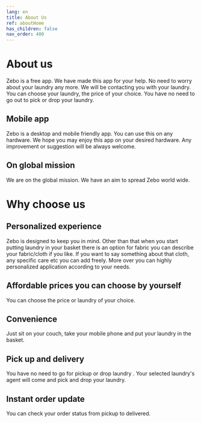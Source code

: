 ```yaml
---
lang: en
title: About Us
ref: aboutHome
has_children: false
nav_order: 400
---
```


# About us 
Zebo is a free app. We have made this app for your help. No need to worry about your laundry any more. We will be contacting you with your laundry. You can choose your laundry, the price of your choice. You have no need to go out to pick or drop your laundry.

## Mobile app
Zebo is a desktop and mobile friendly app. You can use this on any hardware. We hope you may enjoy this app on your desired hardware. Any improvement or suggestion will be always welcome.

## On global mission
We are on the global mission. We have an aim to spread Zebo world wide. 

# Why choose us

## Personalized experience
Zebo is designed to keep you in mind. Other than that when you start putting laundry in your basket there is an option for fabric you can describe your fabric/cloth if you like. If you want to say something about that cloth, any specific care etc you can add freely. More over you can highly personalized application according to your needs.

## Affordable prices you can choose by yourself  
You can choose the price or laundry of your choice. 

## Convenience
Just sit on your couch, take your mobile phone and put your laundry in the basket.

## Pick up and delivery
You have no need to go for pickup or drop laundry . Your selected laundry's agent will come and pick and drop your laundry.

## Instant order update
You can check your order status from pickup to delivered.
